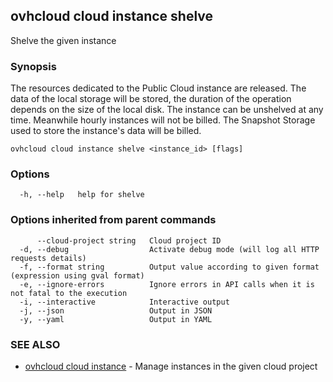 ## ovhcloud cloud instance shelve

Shelve the given instance

### Synopsis

The resources dedicated to the Public Cloud instance are released.
The data of the local storage will be stored, the duration of the operation depends on the size of the local disk.
The instance can be unshelved at any time. Meanwhile hourly instances will not be billed.
The Snapshot Storage used to store the instance's data will be billed.

```
ovhcloud cloud instance shelve <instance_id> [flags]
```

### Options

```
  -h, --help   help for shelve
```

### Options inherited from parent commands

```
      --cloud-project string   Cloud project ID
  -d, --debug                  Activate debug mode (will log all HTTP requests details)
  -f, --format string          Output value according to given format (expression using gval format)
  -e, --ignore-errors          Ignore errors in API calls when it is not fatal to the execution
  -i, --interactive            Interactive output
  -j, --json                   Output in JSON
  -y, --yaml                   Output in YAML
```

### SEE ALSO

* [ovhcloud cloud instance](ovhcloud_cloud_instance.md)	 - Manage instances in the given cloud project

